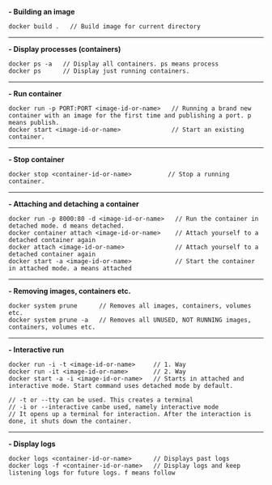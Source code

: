 **- Building an image**
```
docker build .   // Build image for current directory
```
---
**- Display processes (containers)**
```
docker ps -a   // Display all containers. ps means process
docker ps      // Display just running containers.
```
---
**- Run container**
```
docker run -p PORT:PORT <image-id-or-name>   // Running a brand new container with an image for the first time and publishing a port. p means publish.
docker start <image-id-or-name>              // Start an existing container.
```
---
**- Stop container**
```
docker stop <container-id-or-name>          // Stop a running container.
```
---
**- Attaching and detaching a container**
```
docker run -p 8000:80 -d <image-id-or-name>   // Run the container in detached mode. d means detached.
docker container attach <image-id-or-name>    // Attach yourself to a detached container again
docker attach <image-id-or-name>              // Attach yourself to a detached container again
docker start -a <image-id-or-name>            // Start the container in attached mode. a means attached
```
---
**- Removing images, containers etc.**
```
docker system prune      // Removes all images, containers, volumes etc.
docker system prune -a   // Removes all UNUSED, NOT RUNNING images, containers, volumes etc.
```
---
**- Interactive run**
```
docker run -i -t <image-id-or-name>     // 1. Way
docker run -it <image-id-or-name>       // 2. Way
docker start -a -i <image-id-or-name>   // Starts in attached and interactive mode. Start command uses detached mode by default.
```
```
// -t or --tty can be used. This creates a terminal
// -i or --interactive canbe used, namely interactive mode
// It opens up a terminal for interaction. After the interaction is done, it shuts down the container.
```
---
**- Display logs**
```
docker logs <container-id-or-name>      // Displays past logs
docker logs -f <container-id-or-name>   // Display logs and keep listening logs for future logs. f means follow
```
